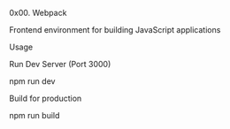 0x00. Webpack

Frontend environment for building JavaScript applications

Usage

Run Dev Server (Port 3000)

npm run dev 

Build for production

npm run build



